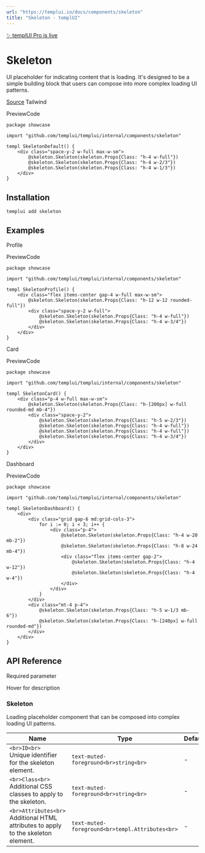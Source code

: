```yaml
---
url: "https://templui.io/docs/components/skeleton"
title: "Skeleton - templUI"
---
```


[✨ templUI Pro is live](https://pro.templui.io/)

# Skeleton

UI placeholder for indicating content that is loading. It's designed to be a simple building block that users can compose into more complex loading UI patterns.

[Source](https://github.com/templui/templui/tree/main/internal/components/skeleton) Tailwind

PreviewCode

```
package showcase

import "github.com/templui/templui/internal/components/skeleton"

templ SkeletonDefault() {
	<div class="space-y-2 w-full max-w-sm">
		@skeleton.Skeleton(skeleton.Props{Class: "h-4 w-full"})
		@skeleton.Skeleton(skeleton.Props{Class: "h-4 w-2/3"})
		@skeleton.Skeleton(skeleton.Props{Class: "h-4 w-1/3"})
	</div>
}

```

## Installation

```
templui add skeleton
```

## Examples

Profile

PreviewCode

```
package showcase

import "github.com/templui/templui/internal/components/skeleton"

templ SkeletonProfile() {
	<div class="flex items-center gap-4 w-full max-w-sm">
		@skeleton.Skeleton(skeleton.Props{Class: "h-12 w-12 rounded-full"})
		<div class="space-y-2 w-full">
			@skeleton.Skeleton(skeleton.Props{Class: "h-4 w-full"})
			@skeleton.Skeleton(skeleton.Props{Class: "h-4 w-3/4"})
		</div>
	</div>
}

```

Card

PreviewCode

```
package showcase

import "github.com/templui/templui/internal/components/skeleton"

templ SkeletonCard() {
	<div class="p-4 w-full max-w-sm">
		@skeleton.Skeleton(skeleton.Props{Class: "h-[200px] w-full rounded-md mb-4"})
		<div class="space-y-2">
			@skeleton.Skeleton(skeleton.Props{Class: "h-5 w-2/3"})
			@skeleton.Skeleton(skeleton.Props{Class: "h-4 w-full"})
			@skeleton.Skeleton(skeleton.Props{Class: "h-4 w-full"})
			@skeleton.Skeleton(skeleton.Props{Class: "h-4 w-3/4"})
		</div>
	</div>
}

```

Dashboard

PreviewCode

```
package showcase

import "github.com/templui/templui/internal/components/skeleton"

templ SkeletonDashboard() {
	<div>
		<div class="grid gap-6 md:grid-cols-3">
			for i := 0; i < 3; i++ {
				<div class="p-4">
					@skeleton.Skeleton(skeleton.Props{Class: "h-4 w-20 mb-2"})
					@skeleton.Skeleton(skeleton.Props{Class: "h-8 w-24 mb-4"})
					<div class="flex items-center gap-2">
						@skeleton.Skeleton(skeleton.Props{Class: "h-4 w-12"})
						@skeleton.Skeleton(skeleton.Props{Class: "h-4 w-4"})
					</div>
				</div>
			}
		</div>
		<div class="mt-4 p-4">
			@skeleton.Skeleton(skeleton.Props{Class: "h-5 w-1/3 mb-6"})
			@skeleton.Skeleton(skeleton.Props{Class: "h-[240px] w-full rounded-md"})
		</div>
	</div>
}

```

## API Reference

Required parameter

Hover for description

### Skeleton

Loading placeholder component that can be composed into complex loading UI patterns.

| Name | Type | Default |
| --- | --- | --- |
| ```<br>ID<br>```<br>Unique identifier for the skeleton element. | ```text-muted-foreground<br>string<br>``` | - |
| ```<br>Class<br>```<br>Additional CSS classes to apply to the skeleton. | ```text-muted-foreground<br>string<br>``` | - |
| ```<br>Attributes<br>```<br>Additional HTML attributes to apply to the skeleton element. | ```text-muted-foreground<br>templ.Attributes<br>``` | - |